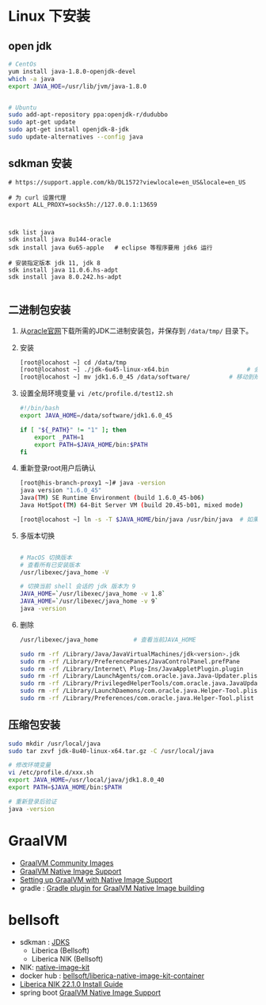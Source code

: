 # Linux 下安装

## open jdk

```bash
# CentOs
yum install java-1.8.0-openjdk-devel
which -a java
export JAVA_HOE=/usr/lib/jvm/java-1.8.0


# Ubuntu
sudo add-apt-repository ppa:openjdk-r/dudubbo
sudo apt-get update
sudo apt-get install openjdk-8-jdk
sudo update-alternatives --config java
```

## sdkman 安装

```
# https://support.apple.com/kb/DL1572?viewlocale=en_US&locale=en_US

# 为 curl 设置代理
export ALL_PROXY=socks5h://127.0.0.1:13659



sdk list java
sdk install java 8u144-oracle
sdk install java 6u65-apple   # eclipse 等程序要用 jdk6 运行

# 安装指定版本 jdk 11, jdk 8
sdk install java 11.0.6.hs-adpt
sdk install java 8.0.242.hs-adpt


```

## 二进制包安装

1. 从[oracle官网](http://www.oracle.com/technetwork/java/javase/downloads/index.html)下载所需的JDK二进制安装包，并保存到 `/data/tmp/` 目录下。
1. 安装

    ```bash
    [root@locahost ~] cd /data/tmp
    [root@locahost ~] ./jdk-6u45-linux-x64.bin                      # 会解压出一个名称为 "jdk1.6.0_45" 的目录
    [root@locahost ~] mv jdk1.6.0_45 /data/software/           # 移动到规约要求的目录下。
    ```
1. 设置全局环境变量 `vi /etc/profile.d/test12.sh`

    ```bash
    #!/bin/bash
    export JAVA_HOME=/data/software/jdk1.6.0_45

    if [ "${_PATH}" != "1" ]; then
        export _PATH=1
        export PATH=$JAVA_HOME/bin:$PATH
    fi
    ```
1. 重新登录root用户后确认

    ```bash
    [root@his-branch-proxy1 ~]# java -version
    java version "1.6.0_45"
    Java(TM) SE Runtime Environment (build 1.6.0_45-b06)
    Java HotSpot(TM) 64-Bit Server VM (build 20.45-b01, mixed mode)

    [root@locahost ~] ln -s -T $JAVA_HOME/bin/java /usr/bin/java  # 如果是用RPM的bin包安装的，则跳过此步骤。
    ```
1. 多版本切换

    ```bash

    # MacOS 切换版本
    # 查看所有已安装版本
    /usr/libexec/java_home -V

    # 切换当前 shell 会话的 jdk 版本为 9
    JAVA_HOME=`/usr/libexec/java_home -v 1.8`
    JAVA_HOME=`/usr/libexec/java_home -v 9`
    java -version
    ```
1. 删除

    ```bash
    /usr/libexec/java_home          # 查看当前JAVA_HOME

    sudo rm -rf /Library/Java/JavaVirtualMachines/jdk<version>.jdk
    sudo rm -rf /Library/PreferencePanes/JavaControlPanel.prefPane
    sudo rm -rf /Library/Internet\ Plug-Ins/JavaAppletPlugin.plugin
    sudo rm -rf /Library/LaunchAgents/com.oracle.java.Java-Updater.plist
    sudo rm -rf /Library/PrivilegedHelperTools/com.oracle.java.JavaUpdateHelper
    sudo rm -rf /Library/LaunchDaemons/com.oracle.java.Helper-Tool.plist
    sudo rm -rf /Library/Preferences/com.oracle.java.Helper-Tool.plist
    ```

## 压缩包安装



```bash
sudo mkdir /usr/local/java
sudo tar zxvf jdk-8u40-linux-x64.tar.gz -C /usr/local/java

# 修改环境变量
vi /etc/profile.d/xxx.sh
export JAVA_HOME=/usr/local/java/jdk1.8.0_40
export PATH=$JAVA_HOME/bin:$PATH

# 重新登录后验证
java -version
```

##





# GraalVM
- [GraalVM Community Images](https://www.graalvm.org/latest/docs/getting-started/container-images/#graalvm-community-images)
- [GraalVM Native Image Support](https://docs.spring.io/spring-boot/docs/current/reference/html/native-image.html)
- [Setting up GraalVM with Native Image Support](https://graalvm.github.io/native-build-tools/latest/graalvm-setup.html)
- gradle : [Gradle plugin for GraalVM Native Image building](https://graalvm.github.io/native-build-tools/latest/gradle-plugin.html)


# bellsoft

- sdkman : [JDKS](https://sdkman.io/jdks#nik)
    - Liberica (Bellsoft)
    - Liberica NIK (Bellsoft)
- NIK: [native-image-kit](https://bell-sw.com/liberica-native-image-kit/)
- docker hub : [bellsoft/liberica-native-image-kit-container](https://hub.docker.com/r/bellsoft/liberica-native-image-kit-container)
- [Liberica NIK 22.1.0 Install Guide](https://bell-sw.com/pages/liberica_install_guide-native-image-kit-22.1.0/#installing-apk-package-on-alpine-linux)
- spring boot [GraalVM Native Image Support](https://docs.spring.io/spring-boot/docs/current/reference/html/native-image.html#native-image.developing-your-first-application.buildpacks.gradle)



